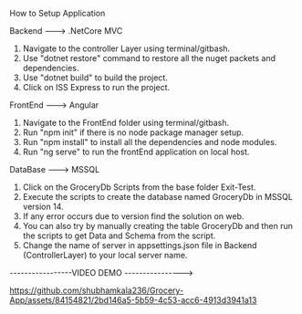 How to Setup Application

Backend ---> .NetCore MVC
1. Navigate to the controller Layer using terminal/gitbash.
2. Use "dotnet restore" command to restore all the nuget packets and dependencies.
3. Use "dotnet build" to build the project.
4. Click on ISS Express to run the project.


FrontEnd ---> Angular 
1. Navigate to the FrontEnd folder using terminal/gitbash.
2. Run "npm init" if there is no node package manager setup.
3. Run "npm install" to install all the dependencies and node modules.
4. Run "ng serve" to run the frontEnd application on local host.

DataBase ---> MSSQL
1. Click on the GroceryDb Scripts from the base folder Exit-Test.
2. Execute the scripts to create the database named GroceryDb in MSSQL version 14.
3. If any error occurs due to version find the solution on web.
4. You can also try by manually creating the table GroceryDb and then run the scripts to get Data and Schema from the script.
5. Change the name of server in appsettings.json file in Backend (ControllerLayer) to your local server name.


-----------------VIDEO DEMO ---------------->

https://github.com/shubhamkala236/Grocery-App/assets/84154821/2bd146a5-5b59-4c53-acc6-4913d3941a13

